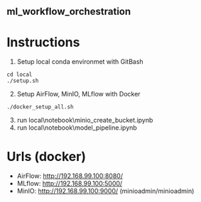 ## ml_workflow_orchestration

# Instructions
1. Setup local conda environmet with GitBash
```
cd local
./setup.sh
```
2. Setup AirFlow, MinIO, MLflow with Docker
```
./docker_setup_all.sh
```
3. run local\notebook\minio_create_bucket.ipynb
4. run local\notebook\model_pipeline.ipynb

# Urls (docker)
- AirFlow: http://192.168.99.100:8080/
- MLflow: http://192.168.99.100:5000/
- MinIO: http://192.168.99.100:9000/ (minioadmin/minioadmin)